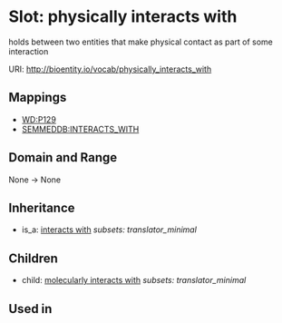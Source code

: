 # Slot: physically interacts with


holds between two entities that make physical contact as part of some interaction

URI: http://bioentity.io/vocab/physically_interacts_with
## Mappings

 * [WD:P129](http://purl.obolibrary.org/obo/WD_P129)
 * [SEMMEDDB:INTERACTS_WITH](http://purl.obolibrary.org/obo/SEMMEDDB_INTERACTS_WITH)
## Domain and Range

None -> None
## Inheritance

 *  is_a: [interacts with](interacts_with.md) *subsets: translator_minimal*
## Children

 *  child: [molecularly interacts with](molecularly_interacts_with.md) *subsets: translator_minimal*
## Used in

